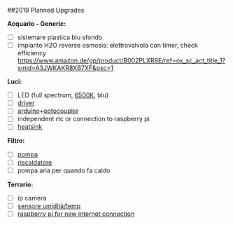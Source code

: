##2019 Planned Upgrades

**Acquario - Generic:**
- [ ] sistemare plastica blu sfondo
- [ ] impianto H2O reverse osmosis: elettrovalvola con timer, check efficiency
https://www.amazon.de/gp/product/B002PLXR8E/ref=ox_sc_act_title_1?smid=A3JWKAKR8XB7XF&psc=1

**Luci:**
- [ ] LED (full spectrum, [6500K](https://www.ebay.it/itm/10pcs-3W-High-Power-cool-White-6000-6500K-LED-Beads-Lamp-diodes-260-280Lm-F-DIY/231586171186?hash=item35eb9c8932:g:PooAAOSwBLlVc8ZN:rk:29:pf:0), blu)
- [ ] [driver](https://www.ebay.it/itm/18-30x3W-60w-LED-Driver-Power-Supply-600mA-for-30pcs-3W-High-Power-LED-Chip/291770454002?hash=item43eedfcff2:g:pyMAAOSwbPxXQX2n:rk:5:pf:0)
- [ ] [arduino](https://www.amazon.de/Anpro-Entwicklerboard-Atmega328P-Arduino-EINWEG/dp/B07H2VT2JN/ref=sr_1_2_sspa?s=computers&ie=UTF8&qid=1547580172&sr=1-2-spons&keywords=arduino+nano&psc=1)+[optocoupler](https://www.sparkfun.com/products/9118)
- [ ] independent rtc or connection to raspberry pi
- [ ] [heatsink](https://www.ebay.it/itm/High-Power-LED-aluminum-Heatsink-300mm-25mm-12mm-for-1W-3W-5W-led-emitter-diodes/291357268343?hash=item43d63f1977:g:ZuUAAOSw2s1UuyxB)

**Filtro:**
- [ ] [pompa](https://www.amazon.de/gp/product/B073R9CDR3/ref=ox_sc_act_title_3?smid=A1TD822WG0HZTV&psc=1
)
- [ ] [riscaldatore](https://www.amazon.de/Aqueon-100106108-50-W-pro-Heizung/dp/B003C5TPF6/ref=sr_1_1?s=pet-supplies&ie=UTF8&qid=1547578943&sr=1-1&keywords=Aqueon%2BPro&th=1
)
- [ ] pompa aria per quando fa caldo

**Terrario:**
- [ ] ip camera
- [ ] [sensore umidità/temp](https://www.adafruit.com/product/3251
)
- [ ] [raspberry pi for new internet connection](https://www.amazon.it/ABOX-Raspberry-Barebone-Custodia-Interruttore/dp/B07DC128P2/ref=sr_1_6?ie=UTF8&qid=1547573239&sr=8-6&keywords=raspberry+pi+3+b%2B
)